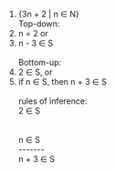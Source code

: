 1. {3n + 2 | n ∈ N} </br>
Top-down: </br>
1. n = 2 or </br>
2. n - 3  ∈ S </br></br>
Bottom-up: </br>
1. 2 ∈ S, or </br>
2. if n ∈ S, then n + 3 ∈ S </br></br>
rules of inference:</br>
2 ∈ S </br></br>   
n ∈ S </br>
------- </br>
n + 3 ∈ S </br>